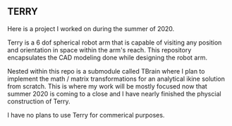 ## TERRY

Here is a project I worked on during the summer of 2020.

Terry is a 6 dof spherical robot arm that is capable of visiting any position and orientation in space within the arm's reach.  This repository encapsulates the CAD modeling done while designing the robot arm.

Nested within this repo is a submodule called TBrain where I plan to implement the math / matrix transformations for an analytical ikine solution from scratch.  This is where my work will be mostly focused now that summer 2020 is coming to a close and I have nearly finished the physcial construction of Terry.

I have no plans to use Terry for commerical purposes.
